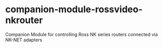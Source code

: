 # companion-module-rossvideo-nkrouter
Companion Module for controlling Ross NK series routers connected via NK-NET adapters

